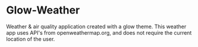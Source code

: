 # Glow-Weather
 Weather & air quality application created with a glow theme. This weather app uses API's from openweathermap.org, and does not require the current location of the user.
